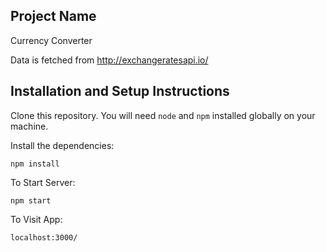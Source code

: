 ## Project Name

Currency Converter

Data is fetched from http://exchangeratesapi.io/

## Installation and Setup Instructions

Clone this repository. You will need `node` and `npm` installed globally on your machine.

Install the dependencies:

`npm install`

To Start Server:

`npm start`

To Visit App:

`localhost:3000/`
